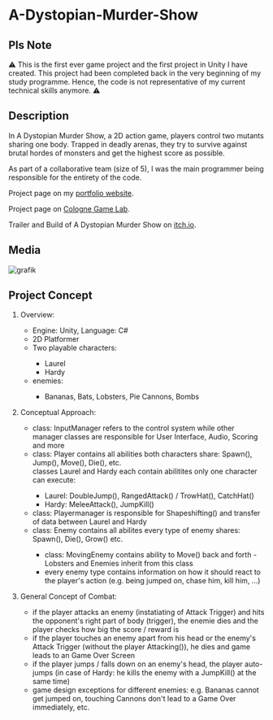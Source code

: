 # A-Dystopian-Murder-Show

## Pls Note

⚠️ This is the first ever game project and the first project in Unity I have created. This project had been completed back in the very beginning of my study programme. Hence, the code is not representative of my current technical skills anymore. :warning:

## Description

In A Dystopian Murder Show, a 2D action game, players control two mutants sharing one body. Trapped in deadly arenas, they try to survive against brutal hordes of monsters and get the highest score as possible. 

As part of a collaborative team (size of 5), I was the main programmer being responsible for the entirety of the code.

Project page on my <a href="https://michael-gebhart.com/projects/A_Dystopian_Murder_Show.html">portfolio website</a>.

Project page on <a href="https://colognegamelab.de/study-programs/student-projects/the-laurel-hardy-murder-case-2018-19/">Cologne Game Lab</a>.

Trailer and Build of A Dystopian Murder Show on <a href="https://gemoneoo.itch.io/a-dystopian-murder-show">itch.io</a>.

## Media

![grafik](https://user-images.githubusercontent.com/45672199/198715790-7fa06648-92ad-493f-b571-6027437f7b68.png)


## Project Concept

<ol>
	<li>Overview:</li>
		<ul>
			<li>Engine: Unity, Language: C#</li>
			<li>2D Platformer</li>
			<li>Two playable characters:</li>
				<ul>
				<li>Laurel</li>
				<li>Hardy</li>
				</ul>
			<li>enemies:</li>
				<ul>
				<li>Bananas, Bats, Lobsters, Pie Cannons, Bombs</li>
				</ul>
		</ul>
</ol>
<ol start="2">
	<li>Conceptual Approach:</li>
		<ul>
		<li>class: InputManager refers to the control system while other manager classes are responsible for User Interface, Audio, Scoring and more</li>
			<li>class: Player contains all abilities both characters share: Spawn(), Jump(), Move(), Die(), etc.</li>
			</li>classes Laurel and Hardy each contain abilitites only one character can execute:</li>
			<ul>
				<li>Laurel: DoubleJump(), RangedAttack() / TrowHat(), CatchHat()</li>
				<li>Hardy: MeleeAttack(), JumpKill()</li>	
			</ul>
			<li>class: Playermanager is responsible for Shapeshifting() and transfer of data between Laurel and Hardy</li>
			<li>class: Enemy contains all abilites every type of enemy shares: Spawn(), Die(), Grow() etc.</li>
			<ul>
			<li>class: MovingEnemy contains ability to Move() back and forth - Lobsters and Enemies inherit from this class</li>
			<li>every enemy type contains information on how it should react to the player's action (e.g. being jumped on, chase him, kill him, ...)</li>
			</ul>
		</ul>
		</ul>
</ol>

<ol start="3">
<li>General Concept of Combat:</li>
<ul>
<li>if the player attacks an enemy (instatiating of Attack Trigger) and hits the opponent's right part of body (trigger), the enemie dies and the player checks how big the score / reward is</li>
<li>if the player touches an enemy apart from his head or the enemy's Attack Trigger (without the player Attacking()), he dies and game leads to an Game Over Screen</li>
<li>if the player jumps / falls down on an enemy's head, the player auto-jumps (in case of Hardy: he kills the enemy with a JumpKill() at the same time)</li>
<li>game design exceptions for different enemies: e.g. Bananas cannot get jumped on, touching Cannons don't lead to a Game Over immediately, etc.</li>
</ul>
</ol>
